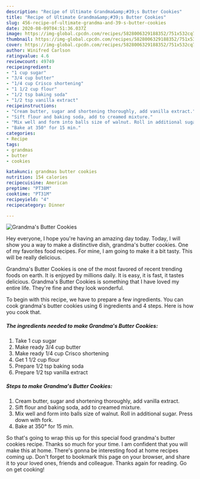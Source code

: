 ```yaml
---
description: "Recipe of Ultimate Grandma&amp;#39;s Butter Cookies"
title: "Recipe of Ultimate Grandma&amp;#39;s Butter Cookies"
slug: 456-recipe-of-ultimate-grandma-and-39-s-butter-cookies
date: 2020-08-09T04:51:36.037Z
image: https://img-global.cpcdn.com/recipes/5828006329188352/751x532cq70/grandmas-butter-cookies-recipe-main-photo.jpg
thumbnail: https://img-global.cpcdn.com/recipes/5828006329188352/751x532cq70/grandmas-butter-cookies-recipe-main-photo.jpg
cover: https://img-global.cpcdn.com/recipes/5828006329188352/751x532cq70/grandmas-butter-cookies-recipe-main-photo.jpg
author: Winifred Carlson
ratingvalue: 4.6
reviewcount: 49749
recipeingredient:
- "1 cup sugar"
- "3/4 cup butter"
- "1/4 cup Crisco shortening"
- "1 1/2 cup flour"
- "1/2 tsp baking soda"
- "1/2 tsp vanilla extract"
recipeinstructions:
- "Cream butter, sugar and shortening thoroughly, add vanilla extract."
- "Sift flour and baking soda, add to creamed mixture."
- "Mix well and form into balls size of walnut. Roll in additional sugar. Press down with fork."
- "Bake at 350° for 15 min."
categories:
- Recipe
tags:
- grandmas
- butter
- cookies

katakunci: grandmas butter cookies 
nutrition: 154 calories
recipecuisine: American
preptime: "PT38M"
cooktime: "PT31M"
recipeyield: "4"
recipecategory: Dinner

---
```



![Grandma&#39;s Butter Cookies](https://img-global.cpcdn.com/recipes/5828006329188352/751x532cq70/grandmas-butter-cookies-recipe-main-photo.jpg)

Hey everyone, I hope you're having an amazing day today. Today, I will show you a way to make a distinctive dish, grandma&#39;s butter cookies. One of my favorites food recipes. For mine, I am going to make it a bit tasty. This will be really delicious.



Grandma&#39;s Butter Cookies is one of the most favored of recent trending foods on earth. It is enjoyed by millions daily. It is easy, it is fast, it tastes delicious. Grandma&#39;s Butter Cookies is something that I have loved my entire life. They're fine and they look wonderful.


To begin with this recipe, we have to prepare a few ingredients. You can cook grandma&#39;s butter cookies using 6 ingredients and 4 steps. Here is how you cook that.

<!--inarticleads1-->

##### The ingredients needed to make Grandma&#39;s Butter Cookies:

1. Take 1 cup sugar
1. Make ready 3/4 cup butter
1. Make ready 1/4 cup Crisco shortening
1. Get 1 1/2 cup flour
1. Prepare 1/2 tsp baking soda
1. Prepare 1/2 tsp vanilla extract




<!--inarticleads2-->

##### Steps to make Grandma&#39;s Butter Cookies:

1. Cream butter, sugar and shortening thoroughly, add vanilla extract.
1. Sift flour and baking soda, add to creamed mixture.
1. Mix well and form into balls size of walnut. Roll in additional sugar. Press down with fork.
1. Bake at 350° for 15 min.




So that's going to wrap this up for this special food grandma&#39;s butter cookies recipe. Thanks so much for your time. I am confident that you will make this at home. There's gonna be interesting food at home recipes coming up. Don't forget to bookmark this page on your browser, and share it to your loved ones, friends and colleague. Thanks again for reading. Go on get cooking!
